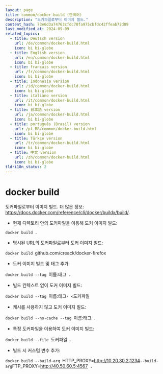 ```yaml
---
layout: page
title: common/docker-build (한국어)
description: "도커파일로부터 이미지 빌드."
content_hash: 73e6d3a74763cfdc70fa975cbfdc42ffeab72d89
last_modified_at: 2024-09-09
related_topics:
  - title: Deutsch version
    url: /de/common/docker-build.html
    icon: bi bi-globe
  - title: English version
    url: /en/common/docker-build.html
    icon: bi bi-globe
  - title: français version
    url: /fr/common/docker-build.html
    icon: bi bi-globe
  - title: Indonesia version
    url: /id/common/docker-build.html
    icon: bi bi-globe
  - title: italiano version
    url: /it/common/docker-build.html
    icon: bi bi-globe
  - title: 日本語 version
    url: /ja/common/docker-build.html
    icon: bi bi-globe
  - title: português (Brasil) version
    url: /pt_BR/common/docker-build.html
    icon: bi bi-globe
  - title: Türkçe version
    url: /tr/common/docker-build.html
    icon: bi bi-globe
  - title: 中文 version
    url: /zh/common/docker-build.html
    icon: bi bi-globe
tldri18n_status: 2
---
```

# docker build

도커파일로부터 이미지 빌드.
더 많은 정보: <https://docs.docker.com/reference/cli/docker/buildx/build/>.

- 현재 디렉토리 안의 도커파일을 이용해 도커 이미지 빌드:

`docker build .`

- 명시된 URL의 도커파일로부터 도커 이미지 빌드:

`docker build `<span class="tldr-var badge badge-pill bg-dark-lm bg-white-dm text-white-lm text-dark-dm font-weight-bold">github.com/creack/docker-firefox</span>

- 도커 이미지 빌드 및 태그 추가:

`docker build --tag `<span class="tldr-var badge badge-pill bg-dark-lm bg-white-dm text-white-lm text-dark-dm font-weight-bold">이름:태그</span>` .`

- 빌드 컨텍스트 없이 도커 이미지 빌드:

`docker build --tag `<span class="tldr-var badge badge-pill bg-dark-lm bg-white-dm text-white-lm text-dark-dm font-weight-bold">이름:태그</span>` - < `<span class="tldr-var badge badge-pill bg-dark-lm bg-white-dm text-white-lm text-dark-dm font-weight-bold">도커파일</span>

- 캐시를 사용하지 않고 도커 이미지 빌드:

`docker build --no-cache --tag `<span class="tldr-var badge badge-pill bg-dark-lm bg-white-dm text-white-lm text-dark-dm font-weight-bold">이름:태그</span>` .`

- 특정 도커파일을 이용하여 도커 이미지 빌드:

`docker build --file `<span class="tldr-var badge badge-pill bg-dark-lm bg-white-dm text-white-lm text-dark-dm font-weight-bold">도커파일</span>` .`

- 빌드 시 커스텀 변수 추가:

`docker build --build-arg `<span class="tldr-var badge badge-pill bg-dark-lm bg-white-dm text-white-lm text-dark-dm font-weight-bold">HTTP_PROXY=http://10.20.30.2:1234</span>` --build-arg `<span class="tldr-var badge badge-pill bg-dark-lm bg-white-dm text-white-lm text-dark-dm font-weight-bold">FTP_PROXY=http://40.50.60.5:4567</span>` .`
